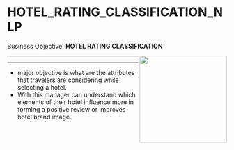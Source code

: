 # HOTEL_RATING_CLASSIFICATION_NLP
Business Objective: **HOTEL RATING CLASSIFICATION**
<center>
    <img src="https://media1.giphy.com/media/3o85xLCFHDghSNviO4/giphy.gif?cid=ecf05e47osv1he0fgurkqt3pi24tei8oxalc2w4zgwzxu0am&rid=giphy.gif&ct=g" width="200"  align="right"/>
</center>


---



---


- major objective is what are the attributes that travelers are
considering while selecting a hotel.
- With this manager can understand which
elements of their hotel influence more in forming a positive review or improves
hotel brand image.
